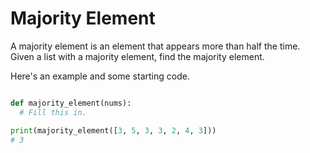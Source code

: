 # Majority Element

A majority element is an element that appears more than half the time. Given a list with a majority element, find the majority element.

Here's an example and some starting code.

``` python

def majority_element(nums):
  # Fill this in.

print(majority_element([3, 5, 3, 3, 2, 4, 3]))
# 3
```
